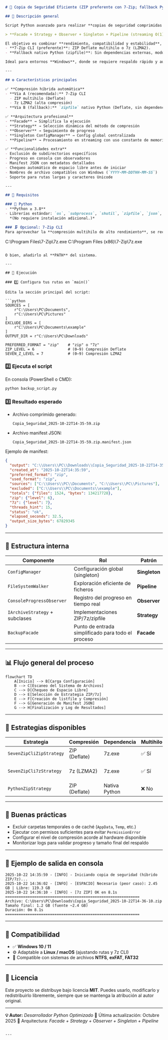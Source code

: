 ```markdown
# 🧠 Copia de Seguridad Eficiente (ZIP preferente con 7-Zip; fallback Python ZIP)

## 📘 Descripción general

Script Python avanzado para realizar **copias de seguridad comprimidas y seguras** utilizando una arquitectura robusta basada en patrones de diseño:

> **Facade + Strategy + Observer + Singleton + Pipeline (streaming O(1) RAM)**

El objetivo es combinar **rendimiento, compatibilidad y estabilidad**, con soporte para:
- **7-Zip CLI (preferente)**: ZIP Deflate multihilo o 7z (LZMA2).  
- **Fallback nativo Python (zipfile)**: Sin dependencias externas, modo streaming, uso O(1) de RAM.

Ideal para entornos **Windows**, donde se requiere respaldo rápido y automatizado de carpetas críticas con metadatos y control de espacio disponible.

---

## ⚙️ Características principales

✅ **Compresión híbrida automática**
- **Vía A (recomendada):** 7-Zip CLI  
  - ZIP multihilo (Deflate)
  - 7z LZMA2 (alta compresión)
- **Vía B (fallback):** `zipfile` nativo Python (Deflate, sin dependencias)

✅ **Arquitectura profesional**
- **Facade** → Simplifica la ejecución  
- **Strategy** → Selección dinámica del método de compresión  
- **Observer** → Seguimiento de progreso  
- **Singleton ConfigManager** → Config global centralizada  
- **Pipeline** → Procesamiento en streaming con uso constante de memoria  

✅ **Funcionalidades extra**
- Exclusión de subdirectorios específicos  
- Progreso en consola con observadores  
- Manifest JSON con metadatos detallados  
- Chequeo automático de espacio libre antes de iniciar  
- Nombres de archivo compatibles con Windows (`YYYY-MM-DDTHH-MM-SS`)  
- Soporte para rutas largas y caracteres Unicode  

---

## 🧩 Requisitos

### 🐍 Python
- **Python ≥ 3.8**
- Librerías estándar: `os`, `subprocess`, `shutil`, `zipfile`, `json`, `logging`, `math`, `pathlib`, etc.  
  *(No requiere instalación adicional.)*

### 🗜️ Opcional: 7-Zip CLI
Para aprovechar la **compresión multihilo de alto rendimiento**, se recomienda instalar [7-Zip](https://www.7-zip.org/download.html) y asegurar que `7z.exe` esté disponible en una de las siguientes rutas:

```

C:\Program Files\7-Zip\7z.exe
C:\Program Files (x86)\7-Zip\7z.exe

````

O bien, añadirlo al **PATH** del sistema.

---

## 🚀 Ejecución

### 1️⃣ Configura tus rutas en `main()`

Edita la sección principal del script:

```python
SOURCES = [
    r"C:\Users\PC\Documents",
    r"C:\Users\PC\Pictures"
]
EXCLUDE_DIRS = [
    r"C:\Users\PC\Documents\example"
]
OUTPUT_DIR = r"C:\Users\PC\Downloads"

PREFERRED_FORMAT = "zip"    # "zip" o "7z"
ZIP_LEVEL = 6               # (0–9) Compresión Deflate
SEVEN_Z_LEVEL = 7           # (0–9) Compresión LZMA2
````

### 2️⃣ Ejecuta el script

En consola (PowerShell o CMD):

```bash
python backup_script.py
```

### 3️⃣ Resultado esperado

* Archivo comprimido generado:

  ```
  Copia_Seguridad_2025-10-22T14-35-59.zip
  ```
* Archivo manifest JSON:

  ```
  Copia_Seguridad_2025-10-22T14-35-59.zip.manifest.json
  ```

Ejemplo de manifest:

```json
{
  "output": "C:\\Users\\PC\\Downloads\\Copia_Seguridad_2025-10-22T14-35-59.zip",
  "created_at": "2025-10-22T14:35:59",
  "preferred_format": "zip",
  "used_format": "zip",
  "sources": ["C:\\Users\\PC\\Documents", "C:\\Users\\PC\\Pictures"],
  "excluded": ["C:\\Users\\PC\\Documents\\example"],
  "totals": {"files": 1524, "bytes": 134217728},
  "zip": {"level": 6},
  "7z": {"level": 7},
  "threads_hint": 15,
  "status": "ok",
  "elapsed_seconds": 32.5,
  "output_size_bytes": 67829345
}
```

---

## 🧱 Estructura interna

| Componente                     | Rol                                                | Patrón        |
| ------------------------------ | -------------------------------------------------- | ------------- |
| `ConfigManager`                | Configuración global (singleton)                   | **Singleton** |
| `FileSystemWalker`             | Exploración eficiente de ficheros                  | **Pipeline**  |
| `ConsoleProgressObserver`      | Registro del progreso en tiempo real               | **Observer**  |
| `IArchiveStrategy` + subclases | Implementaciones ZIP/7z/zipfile                    | **Strategy**  |
| `BackupFacade`                 | Punto de entrada simplificado para todo el proceso | **Facade**    |

---

## 📊 Flujo general del proceso

```mermaid
flowchart TD
    A[Inicio] --> B[Carga Configuración]
    B --> C[Escaneo del Sistema de Archivos]
    C --> D[Chequeo de Espacio Libre]
    D --> E[Selección de Estrategia ZIP/7z]
    E --> F[Creación de listfile y Compresión]
    F --> G[Generación de Manifest JSON]
    G --> H[Finalización y Log de Resultados]
```

---

## 🧩 Estrategias disponibles

| Estrategia               | Compresión    | Dependencia   | Multihilo | Notas                     |
| ------------------------ | ------------- | ------------- | --------- | ------------------------- |
| `SevenZipCliZipStrategy` | ZIP (Deflate) | 7z.exe        | ✅ Sí      | Rápida, estable           |
| `SevenZipCli7zStrategy`  | 7z (LZMA2)    | 7z.exe        | ✅ Sí      | Mayor ratio de compresión |
| `PythonZipStrategy`      | ZIP (Deflate) | Nativa Python | ❌ No      | Fallback sin dependencias |

---

## 🧠 Buenas prácticas

* Excluir carpetas temporales o de caché (`AppData`, `Temp`, etc.)
* Ejecutar con permisos suficientes para evitar `PermissionError`
* Configurar el nivel de compresión acorde al hardware disponible
* Monitorizar logs para validar progreso y tamaño final del respaldo

---

## 🧩 Ejemplo de salida en consola

```
2025-10-22 14:35:59 - [INFO] - Iniciando copia de seguridad (híbrido ZIP/7z)...
2025-10-22 14:36:02 - [INFO] - [ESPACIO] Necesario (peor caso): 2.45 GB | Libre: 119.3 GB
2025-10-22 14:36:10 - [INFO] - [7z ZIP] OK en 8.1s
============================================================
Archivo: C:\Users\PC\Downloads\Copia_Seguridad_2025-10-22T14-36-10.zip
Tamaño final: 1.2 GB (fuente ~2.4 GB)
Duración: 0m 8.1s
============================================================
```

---

## 🧩 Compatibilidad

* ✅ **Windows 10 / 11**
* ⚙️ Adaptable a **Linux / macOS** (ajustando rutas y 7z CLI)
* 🧱 Compatible con sistemas de archivos **NTFS**, **exFAT**, **FAT32**

---

## 📜 Licencia

Este proyecto se distribuye bajo licencia **MIT**.
Puedes usarlo, modificarlo y redistribuirlo libremente, siempre que se mantenga la atribución al autor original.

---

**💡 Autor:** *Desarrollador Python Optimizado*
📅 Última actualización: Octubre 2025
🧩 Arquitectura: *Facade + Strategy + Observer + Singleton + Pipeline*

```

---

```
